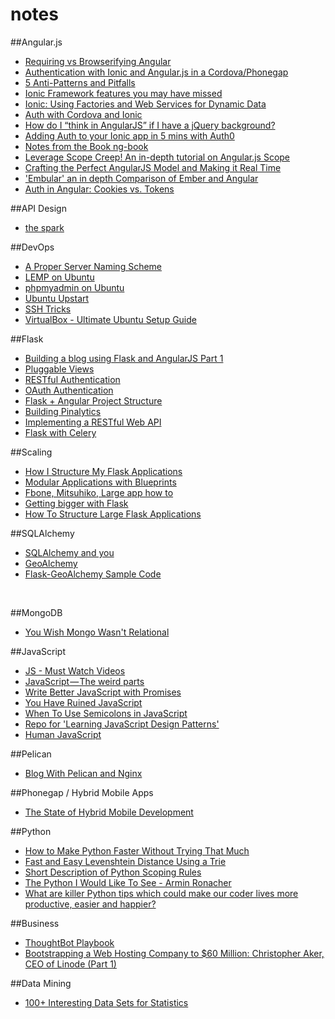 notes
=====

##Angular.js
 * [Requiring vs Browserifying Angular](http://developer.telerik.com/featured/requiring-vs-browerifying-angular/)
 * [Authentication with Ionic and Angular.js in a Cordova/Phonegap](http://www.kdmooreconsulting.com/blogs/authentication-with-ionic-and-angular-js-in-a-cordovaphonegap-mobile-web-application/)
 * [5 Anti-Patterns and Pitfalls](http://nathanleclaire.com/blog/2014/04/19/5-angularjs-antipatterns-and-pitfalls/)
 * [Ionic Framework features you may have missed](http://julienrenaux.fr/2014/05/09/ionic-framework-features-you-may-have-missed/)
 * [Ionic: Using Factories and Web Services for Dynamic Data](http://mcgivery.com/ionic-using-factories-and-web-services-for-dynamic-data/)
 * [Auth with Cordova and Ionic](http://www.kdmooreconsulting.com/blogs/authentication-with-ionic-and-angular-js-in-a-cordovaphonegap-mobile-web-application/)
 * [How do I “think in AngularJS” if I have a jQuery background?](http://stackoverflow.com/questions/14994391/how-do-i-think-in-angularjs-if-i-have-a-jquery-background)
 * [Adding Auth to your Ionic app in 5 mins with Auth0](http://ionicframework.com/blog/authentication-in-ionic/)
 * [Notes from the Book ng-book](https://gist.github.com/dwayne/8686841)
 * [Leverage Scope Creep! An in-depth tutorial on Angular.js Scope](http://modernweb.com/2014/07/14/leverage-scope-creep-depth-tutorial-angular-js-scope/?utm_source=javascriptweekly&utm_medium=email)
 * [Crafting the Perfect AngularJS Model and Making it Real Time](https://www.youtube.com/watch?v=lHbWRFpbma4)
 * ['Embular' an in depth Comparison of Ember and Angular](http://www.benlesh.com/2014/04/embular-part-1-comparing-ember-and.html)
 * [Auth in Angular: Cookies vs. Tokens](https://auth0.com/blog/2014/01/07/angularjs-authentication-with-cookies-vs-token/)

##API Design
 * [the spark](http://www.ics.uci.edu/~fielding/pubs/dissertation/top.htm)

##DevOps
 * [A Proper Server Naming Scheme](http://mnx.io/blog/a-proper-server-naming-scheme/)
 * [LEMP on Ubuntu](https://www.digitalocean.com/community/tutorials/how-to-install-linux-nginx-mysql-php-lemp-stack-on-ubuntu-14-04)
 * [phpmyadmin on Ubuntu](https://www.digitalocean.com/community/tutorials/how-to-install-and-secure-phpmyadmin-with-nginx-on-an-ubuntu-14-04-server)
 * [Ubuntu Upstart](http://upstart.ubuntu.com/)
 * [SSH Tricks](https://serversforhackers.com/ssh-tricks/)
 * [VirtualBox - Ultimate Ubuntu Setup Guide](http://www.lecloud.net/post/52224625343/the-ultimate-setup-guide-ubuntu-13-04-in)


##Flask
 * [Building a blog using Flask and AngularJS Part 1](http://blog.john.mayonvolcanosoftware.com/building-a-blog-using-flask-and-angularjs-part-1/)
 * [Pluggable Views](http://flask.pocoo.org/docs/0.10/views/)
 * [RESTful Authentication](http://blog.miguelgrinberg.com/post/restful-authentication-with-flask)
 * [OAuth Authentication](http://blog.miguelgrinberg.com/post/oauth-authentication-with-flask)
 * [Flask + Angular Project Structure](http://stackoverflow.com/a/15144980/938865)
 * [Building Pinalytics](http://engineering.pinterest.com/post/104418761649/building-pinalytics-pinterests-data-analytics)
 * [Implementing a RESTful Web API](http://blog.luisrei.com/articles/flaskrest.html)
 * [Flask with Celery](http://blog.miguelgrinberg.com/post/using-celery-with-flask)


##Scaling
 * [How I Structure My Flask Applications](http://mattupstate.com/python/2013/06/26/how-i-structure-my-flask-applications.html) <br>
 * [Modular Applications with Blueprints](http://flask.pocoo.org/docs/blueprints/##blueprints) <br>
 * [Fbone, Mitsuhiko, Large app how to](https://github.com/mitsuhiko/flask/wiki/Large-app-how-to) <br>
 * [Getting bigger with Flask](http://maximebf.com/blog/2012/11/getting-bigger-with-flask/##.U8S0Oo1dVoj) <br>
 * [How To Structure Large Flask Applications](https://www.digitalocean.com/community/tutorials/how-to-structure-large-flask-applications)<br>

##SQLAlchemy
 * [SQLAlchemy and you](http://lucumr.pocoo.org/2011/7/19/sqlachemy-and-you/)
 * [GeoAlchemy](http://geoalchemy-2.readthedocs.org/en/0.2.4/)
 * [Flask-GeoAlchemy Sample Code](http://stackoverflow.com/questions/4069595/flask-with-geoalchemy-sample-code)
<br>

##MongoDB
 * [You Wish Mongo Wasn't Relational](http://seanhess.github.io/2012/02/01/mongodb_relational.html)


##JavaScript
 * [JS - Must Watch Videos](https://github.com/bolshchikov/js-must-watch)
 * [JavaScript — The weird parts](https://medium.com/@daffl/javascript-the-weird-parts-8ff3da55798e)
 * [Write Better JavaScript with Promises](http://davidwalsh.name/write-javascript-promises)
 * [You Have Ruined JavaScript](http://codeofrob.com/entries/you-have-ruined-javascript.html)
 * [When To Use Semicolons in JavaScript](http://www.choskim.me/when-to-use-semicolons-in-javascript/)
 * [Repo for 'Learning JavaScript Design Patterns'](https://github.com/addyosmani/essential-js-design-patterns)
 * [Human JavaScript](http://read.humanjavascript.com/ch01-introduction.html)

##Pelican
 * [Blog With Pelican and Nginx](http://michael.lustfield.net/nginx/blog-with-pelican-and-nginx)

##Phonegap / Hybrid Mobile Apps
 * [The State of Hybrid Mobile Development](http://developer.telerik.com/featured/the-state-of-hybrid-mobile-development/)


##Python
 * [How to Make Python Faster Without Trying That Much](http://lukauskas.co.uk/articles/2014/02/12/how-to-make-python-faster-without-trying-that-much/)
 * [Fast and Easy Levenshtein Distance Using a Trie](http://stevehanov.ca/blog/index.php?id=114)
 * [Short Description of Python Scoping Rules](http://stackoverflow.com/questions/291978/short-description-of-python-scoping-rules)
 * [The Python I Would Like To See - Armin Ronacher](http://lucumr.pocoo.org/2014/8/16/the-python-i-would-like-to-see/)
 * [What are killer Python tips which could make our coder lives more productive, easier and happier?](http://www.quora.com/What-are-killer-Python-tips-which-could-make-our-coder-lives-more-productive-easier-and-happier)


##Business
 * [ThoughtBot Playbook](http://playbook.thoughtbot.com/)
 * [Bootstrapping a Web Hosting Company to $60 Million: Christopher Aker, CEO of Linode (Part 1)](http://www.sramanamitra.com/2014/07/08/bootstrapping-a-web-hosting-company-to-60-million-christopher-aker-ceo-of-linode-part-1/?utm_source=feedburner&utm_medium=feed&utm_campaign=Feed%3A+sramanamitra+%28Sramana+Mitra+on+Strategy%29)

##Data Mining
 * [100+ Interesting Data Sets for Statistics](http://rs.io/100-interesting-data-sets-for-statistics/)
